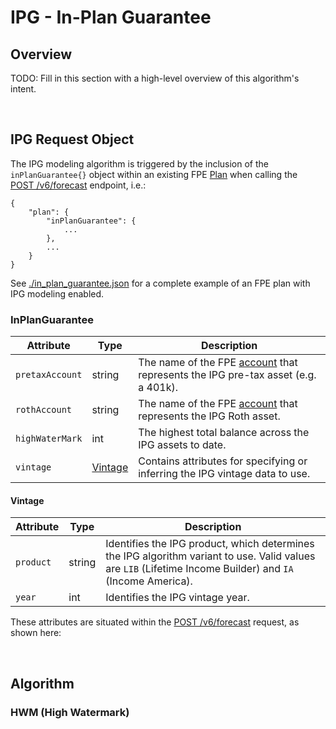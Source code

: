 # IPG - In-Plan Guarantee

## Overview

TODO: Fill in this section with a high-level overview of this algorithm's intent.

<br/>

## IPG Request Object

The IPG modeling algorithm is triggered by the inclusion of the `inPlanGuarantee{}` object within an existing FPE [Plan](https://github.com/newretirement/fpe-api/blob/master/datatypes.md#plan) when calling the [POST&nbsp;/v6/forecast](https://github.com/newretirement/fpe-api/blob/master/README.md#post-v6forecast) endpoint, i.e.:

```
{
    "plan": {
        "inPlanGuarantee": {
            ...
        },
        ...
    }
}
```

See [./in_plan_guarantee.json](./in_plan_guarantee.json) for a complete example of an FPE plan with IPG modeling enabled.

### InPlanGuarantee

| Attribute  | Type | Description |
| ---------- | ---- | ----------- |
| `pretaxAccount` | string | The name of the FPE [account](../datatypes.md#account) that represents the IPG pre-tax asset (e.g. a 401k). |
| `rothAccount` | string | The name of the FPE [account](../datatypes.md#account) that represents the IPG Roth asset. |
| `highWaterMark` | int | The highest total balance across the IPG assets to date. |
| `vintage` | [Vintage](#vintage) | Contains attributes for specifying or inferring the IPG vintage data to use. |

#### Vintage

| Attribute  | Type | Description |
| ---------- | ---- | ----------- |
| `product` | string | Identifies the IPG product, which determines the IPG algorithm variant to use.  Valid values are `LIB` (Lifetime Income Builder) and `IA` (Income America). |
| `year` | int | Identifies the IPG vintage year. |

These attributes are situated within the [POST /v6/forecast](../README.md#post-v6forecast) request, as shown here:


<br/>

## Algorithm

### HWM (High Watermark)